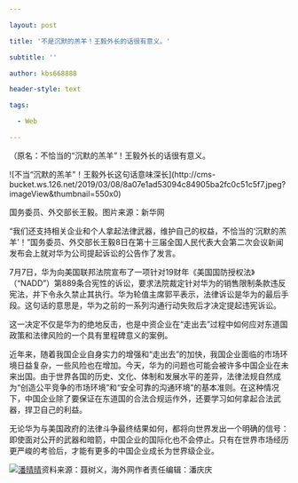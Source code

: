 ---
layout: post
title: '不是沉默的羔羊！王毅外长的话很有意义。'
subtitle: ''
author: kbs668888
header-style: text
tags:
  - Web
---
（原名：不恰当的“沉默的羔羊”！王毅外长的话很有意义。

![不当“沉默的羔羊”！王毅外长这句话意味深长](http://cms-
bucket.ws.126.net/2019/03/08/8a07e1ad53094c84905ba2fc0c51c5f7.jpeg?imageView&thumbnail=550x0)  

国务委员、外交部长王毅。图片来源：新华网

“我们还支持相关企业和个人拿起法律武器，维护自己的权益，不恰当的‘沉默的羔羊’！”国务委员、外交部长王毅8日在第十三届全国人民代表大会第二次会议新闻发布会上就对华为公司提起诉讼的公告作了发言。

7月7日，华为向美国联邦法院宣布了一项针对19财年《美国国防授权法》（“NADD”）第889条合宪性的诉讼，要求法院裁定针对华为的销售限制条款违反宪法，并下令永久禁止其执行。华为轮值主席郭平表示，法律诉讼是华为的最后手段。这句话的意思是，华为之前的一系列沟通行动失败后才决定提起违宪诉讼。

这一决定不仅是华为的绝地反击，也是中资企业在“走出去”过程中如何应对东道国政策和法律风险的一个具有里程碑意义的案例。

近年来，随着我国企业自身实力的增强和“走出去”的加快，我国企业面临的市场环境日益复杂，一些风险也在增加。今天，华为的问题也可能会被许多中国企业在未来出国。由于世界各国的历史、文化、体制和发展水平的差异，法律法规自然成为“创造公平竞争的市场环境”和“安全可靠的沟通环境”的基本准则。在这种情况下，中国企业除了要保证在东道国的合法合规运作外，还要学习如何拿起合法武器，捍卫自己的利益。

无论华为与美国政府的法律斗争最终结果如何，都将向世界发出一个明确的信号：即使面对公开的武器和暗箭，中国企业的国际化也不会停止。只有在世界市场经历更严峻的考验后，才能有更多的中国企业成长为世界级企业。

[![潘晴晴](http://img1.cache.netease.com/cnews/css13/img/end_news.png)](http://news.163.com/)资料来源：聂树义，海外网作者责任编辑：潘庆庆

